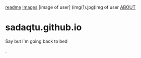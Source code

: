 [readme](https://sadaqtu.github.io/0.png)
[Images](0.png)
[image of user] (img(1).jpg)img of user 
[ABOUT](  https://sadaqtu.github.io/about.html)
# sadaqtu.github.io
Say but I'm going back to bed


.
